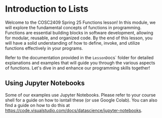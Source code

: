 # Introduction to Lists

Welcome to the COSC2409 Spring 25 Functions lesson! In this module, we will explore the fundamental concepts of functions in programming. Functions are essential building blocks in software development, allowing for modular, reusable, and organized code. By the end of this lesson, you will have a solid understanding of how to define, invoke, and utilize functions effectively in your programs.

Refer to the documentation provided in the `LessonD`ocs` folder for detailed explanations and examples that will guide you through the various aspects of functions. Let's dive in and enhance our programming skills together!

## Using Jupyter Notebooks

Some of our examples use Jupyter Notebooks.  Please refer to your course shell for a guide on how to isntall these (or use Google Colab).  You can also find a guide on how to do this at https://code.visualstudio.com/docs/datascience/jupyter-notebooks.